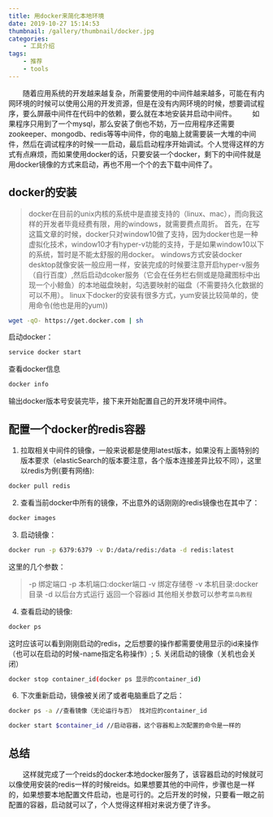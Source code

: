 ```yaml
---
title: 用docker来简化本地环境
date: 2019-10-27 15:14:53
thumbnail: /gallery/thumbnail/docker.jpg
categories:
    - 工具介绍
tags:
    - 推荐
    - tools
---
```


&emsp;&emsp;随着应用系统的开发越来越复杂，所需要使用的中间件越来越多，可能在有内网环境的时候可以使用公用的开发资源，但是在没有内网环境的时候，想要调试程序，要么屏蔽中间件在代码中的依赖，要么就在本地安装并启动中间件。
&emsp;&emsp;如果程序只用到了一个mysql，那么安装了倒也不妨，万一应用程序还需要zookeeper、mongodb、redis等等中间件，你的电脑上就需要装一大堆的中间件，然后在调试程序的时候一一启动，最后启动程序开始调试。个人觉得这样的方式有点麻烦，而如果使用docker的话，只要安装一个docker，剩下的中间件就是用docker镜像的方式来启动，再也不用一个个的去下载中间件了。

<!-- more -->

## docker的安装
> docker在目前的unix内核的系统中是直接支持的（linux、mac），而向我这样的开发者毕竟经费有限，用的windows，就需要费点周折。
> 首先，在写这篇文章的时候，docker只对window10做了支持，因为docker也是一种虚拟化技术，window10才有hyper-v功能的支持，于是如果window10以下的系统，暂时是不能太舒服的用docker。
windows方式安装docker desktop就像安装一般应用一样，安装完成的时候要注意开启hyper-v服务（自行百度）,然后启动dcoker服务（它会在任务栏右侧或是隐藏图标中出现一个小鲸鱼）的本地磁盘映射，勾选要映射的磁盘（不需要持久化数据的可以不用）。
linux下docker的安装有很多方式，yum安装比较简单的，使用命令(他也是用的yum))
``` bash
wget -qO- https://get.docker.com | sh
```
启动docker：
``` bash
service docker start
```
查看docker信息
``` bash 
docker info
```
输出docker版本号安装完毕，接下来开始配置自己的开发环境中间件。

## 配置一个docker的redis容器

1. 拉取相关中间件的镜像，一般来说都是使用latest版本，如果没有上面特别的版本要求（elasticSearch的版本要注意，各个版本连接差异比较不同），这里以redis为例(要有网络):
``` bash
docker pull redis
```
2. 查看当前docker中所有的镜像，不出意外的话刚刚的redis镜像也在其中了：
``` bash 
docker images
```
3. 启动镜像：
``` bash
docker run -p 6379:6379 -v D:/data/redis:/data -d redis:latest 
```
这里的几个参数：
> -p 绑定端口 -p 本机端口:docker端口
> -v 绑定存储卷 -v 本机目录:docker目录
> -d 以后台方式运行 返回一个容器id
> 其他相关参数可以参考`菜鸟教程`
4. 查看启动的镜像:
``` bash
docker ps
```
这时应该可以看到刚刚启动的redis，之后想要的操作都需要使用显示的id来操作（也可以在启动的时候-name指定名称操作）;
5. 关闭启动的镜像（关机也会关闭）
``` bash
docker stop container_id(docker ps 显示的container_id)
```
6. 下次重新启动，镜像被关闭了或者电脑重启了之后：
``` bash
docker ps -a //查看镜像（无论运行与否） 找对应的container_id

docker start $container_id //启动容器，这个容器和上次配置的命令是一样的
```

## 总结
&emsp;&emsp;这样就完成了一个reids的docker本地docker服务了，该容器启动的时候就可以像使用安装的redis一样的时候reids。如果想要其他的中间件，步骤也是一样的，如果想要本地配置文件启动，也是可行的。之后开发的时候，只要看一眼之前配置的容器，启动就可以了，个人觉得这样相对来说方便了许多。